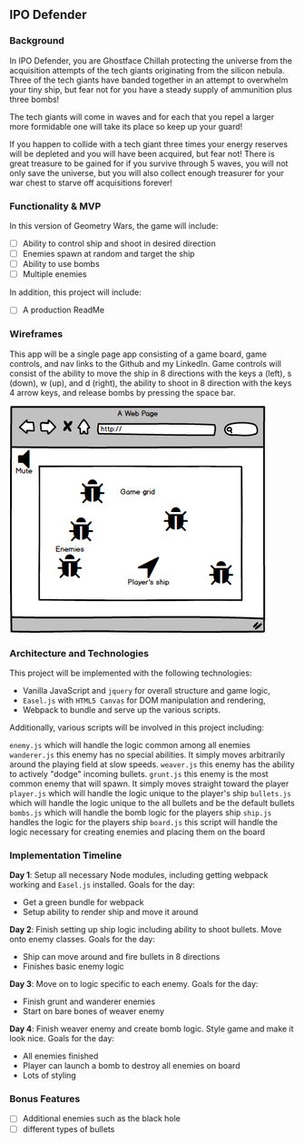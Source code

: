 ## IPO Defender

 ### Background

 In IPO Defender, you are Ghostface Chillah protecting the universe from the acquisition attempts of the tech giants originating from the silicon nebula. Three of the tech giants have banded together in an attempt to overwhelm your tiny ship, but fear not for you have a steady supply of ammunition plus three bombs!

The tech giants will come in waves and for each that you repel a larger more formidable one will take its place so keep up your guard!

If you happen to collide with a tech giant three times your energy reserves will be depleted and you will have been acquired, but fear not! There is great treasure to be gained for if you survive through 5 waves, you will not only save the universe, but you will also collect enough treasurer for your war chest to starve off acquisitions forever!


 ### Functionality & MVP

 In this version of Geometry Wars, the game will include:

 - [ ] Ability to control ship and shoot in desired direction
 - [ ] Enemies spawn at random and target the ship
 - [ ] Ability to use bombs
 - [ ] Multiple enemies

 In addition, this project will include:

 - [ ] A production ReadMe

 ### Wireframes

 This app will be a single page app consisting of a game board, game controls, and nav links to the Github and my LinkedIn. Game controls will consist of the ability to move the ship in 8 directions with the keys a (left), s (down), w (up), and d (right), the ability to shoot in 8 direction with the keys 4 arrow keys, and release bombs by pressing the space bar.

 ![wireframes](./images/wireframe.jpeg)

 ### Architecture and Technologies

 This project will be implemented with the following technologies:

 - Vanilla JavaScript and `jquery` for overall structure and game logic,
 - `Easel.js` with `HTML5 Canvas` for DOM manipulation and rendering,
 - Webpack to bundle and serve up the various scripts.

 Additionally, various scripts will be involved in this project including:

 `enemy.js` which will handle the logic common among all enemies
 `wanderer.js`  this enemy has no special abilities. It simply moves arbitrarily around the playing field at slow speeds.
 `weaver.js` this enemy has the ability to actively "dodge" incoming bullets.
 `grunt.js` this enemy is the most common enemy that will spawn. It simply moves straight toward the player
 `player.js` which will handle the logic unique to the player's ship
 `bullets.js` which will handle the logic unique to the all bullets and be the default bullets
 `bombs.js` which will handle the bomb logic for the players ship
 `ship.js` handles the logic for the players ship
 `board.js` this script will handle the logic necessary for creating enemies and placing them on the board

 ### Implementation Timeline

 **Day 1**: Setup all necessary Node modules, including getting webpack working and `Easel.js` installed. Goals for the day:

 - Get a green bundle for webpack
 - Setup ability to render ship and move it around

 **Day 2**: Finish setting up ship logic including ability to shoot bullets. Move onto enemy classes. Goals for the day:

 - Ship can move around and fire bullets in 8 directions
 - Finishes basic enemy logic

 **Day 3**: Move on to logic specific to each enemy. Goals for the day:

 - Finish grunt and wanderer enemies
 - Start on bare bones of weaver enemy

 **Day 4**: Finish weaver enemy and create bomb logic. Style game and make it look nice. Goals for the day:

 - All enemies finished
 - Player can launch a bomb to destroy all enemies on board
 - Lots of styling

 ### Bonus Features

 - [ ] Additional enemies such as the black hole
 - [ ] different types of bullets
